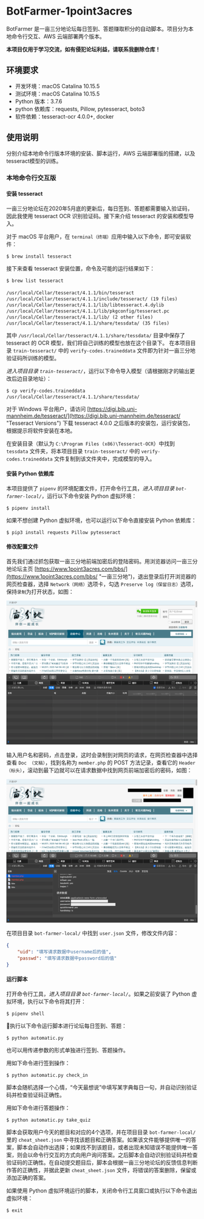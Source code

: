 # BotFarmer-1point3acres

BotFarmer 是一亩三分地论坛每日签到、答题赚取积分的自动脚本。项目分为本地命令行交互、AWS 云端部署两个版本。

**本项目仅用于学习交流，如有侵犯论坛利益，请联系我删除仓库！**

## 环境要求

* 开发环境：macOS Catalina 10.15.5
* 测试环境：macOS Catalina 10.15.5
* Python 版本：3.7.6
* python 依赖库：requests, Pillow, pytesseract, boto3
* 软件依赖：tesseract-ocr 4.0.0+, docker


## 使用说明

分别介绍本地命令行版本环境的安装、脚本运行，AWS 云端部署版的搭建，以及tesseract模型的训练。

### 本地命令行交互版

#### 安装 tesseract

一亩三分地论坛在2020年5月底的更新后，每日签到、答题都需要输入验证码，因此我使用 tesseract OCR 识别验证码。接下来介绍 tesseract 的安装和模型导入。

对于 macOS 平台用户，在 `terminal（终端）`应用中输入以下命令，即可安装软件：

```console
$ brew install tesseract
```

接下来查看 tesseract 安装位置，命令及可能的运行结果如下：

```console
$ brew list tesseract

/usr/local/Cellar/tesseract/4.1.1/bin/tesseract
/usr/local/Cellar/tesseract/4.1.1/include/tesseract/ (19 files)
/usr/local/Cellar/tesseract/4.1.1/lib/libtesseract.4.dylib
/usr/local/Cellar/tesseract/4.1.1/lib/pkgconfig/tesseract.pc
/usr/local/Cellar/tesseract/4.1.1/lib/ (2 other files)
/usr/local/Cellar/tesseract/4.1.1/share/tessdata/ (35 files)
```

其中 `/usr/local/Cellar/tesseract/4.1.1/share/tessdata/` 目录中保存了 tesseract 的 OCR 模型，我们将自己训练的模型也放在这个目录下。 在本项目目录 `train-tesseract/` 中的 `verify-codes.traineddata` 文件即为针对一亩三分地验证码所训练的模型。

*进入项目目录 `train-tesseract/`*，运行以下命令导入模型（请根据刚才的输出更改后边目录地址）：

```console
$ cp verify-codes.traineddata /usr/local/Cellar/tesseract/4.1.1/share/tessdata/
```

对于 Windows 平台用户，请访问 [https://digi.bib.uni-mannheim.de/tesseract/](https://digi.bib.uni-mannheim.de/tesseract/ "Tesseract Versions") 下载 tesseract 4.0.0 之后版本的安装包，运行安装包，根据提示将软件安装在本地。

在安装目录（默认为 `C:\Program Files (x86)\Tesseract-OCR`）中找到 `tessdata` 文件夹，将本项目目录 `train-tesseract/` 中的 `verify-codes.traineddata` 文件复制到该文件夹中，完成模型的导入。

#### 安装 Python 依赖库

本项目提供了 `pipenv` 的环境配置文件，打开命令行工具，*进入项目目录 `bot-farmer-local/`*，运行以下命令安装 Python 虚拟环境：

```console
$ pipenv install
```

如果不想创建 Python 虚拟环境，也可以运行以下命令直接安装 Python 依赖库：

```console
$ pip3 install requests Pillow pytesseract
```

#### 修改配置文件

首先我们通过抓包获取一亩三分地前端加密后的登陆密码。用浏览器访问一亩三分地论坛主页 [https://www.1point3acres.com/bbs/](https://www.1point3acres.com/bbs/ "一亩三分地")，退出登录后打开浏览器的网页检查器，选择 `Network（网络）`选项卡，勾选 `Preserve log（保留日志）`选项，保持`录制`为打开状态，如图：

![网页检查器设置截图](./images/readme/local-01.png)

输入用户名和密码，点击登录，这时会录制到对网页的请求，在网页检查器中选择查看 `Doc （文稿）`，找到名称为 `member.php` 的 POST 方法记录，查看它的 `Header （标头）`，滚动到最下边就可以在请求数据中找到网页前端加密后的密码，如图：

![抓包查看加密密码截图](./images/readme/local-02.png)

在项目目录 `bot-farmer-local/` 中找到 `user.json` 文件，修改文件内容：

```json
{
    "uid": "填写请求数据中username后的值",
    "passwd": "填写请求数据中password后的值"
}
```

#### 运行脚本

打开命令行工具，*进入项目目录 `bot-farmer-local/`*。如果之前安装了 Python 虚拟环境，执行以下命令将其打开：

```console
$ pipenv shell
```

执行以下命令运行脚本进行论坛每日签到、答题：

```console
$ python automatic.py
```

也可以用传递参数的形式单独进行签到、答题操作。

用如下命令进行签到操作：

```console
$ python automatic.py check_in
```

脚本会随机选择一个心情，“今天最想说”中填写某字典每日一句，并自动识别验证码并检查验证码正确性。

用如下命令进行答题操作：

```console
$ python automatic.py take_quiz
```

脚本会获取用户今天的题目和对应的4个选项，并在项目目录 `bot-farmer-local/` 里的 `cheat_sheet.json` 中寻找该题目和正确答案。如果该文件能够提供唯一的答案，脚本会自动作出选择；如果找不到该题目，或者出现未知错误不能提供唯一答案，则会以命令行交互的方式向用户询问答案。之后脚本会自动识别验证码并检查验证码的正确性。在自动提交题目后，脚本会根据一亩三分地论坛的反馈信息判断作答的正确性，并据此更新 `cheat_sheet.json` 文件，将错误的答案删除，保留或添加正确的答案。

如果使用 Python 虚拟环境运行的脚本，关闭命令行工具窗口或执行以下命令退出虚拟环境：

```console
$ exit
```

